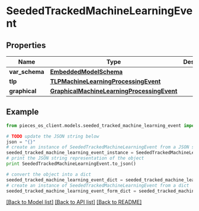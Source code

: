 # SeededTrackedMachineLearningEvent


## Properties

Name | Type | Description | Notes
------------ | ------------- | ------------- | -------------
**var_schema** | [**EmbeddedModelSchema**](EmbeddedModelSchema.md) |  | [optional] 
**tlp** | [**TLPMachineLearningProcessingEvent**](TLPMachineLearningProcessingEvent.md) |  | [optional] 
**graphical** | [**GraphicalMachineLearningProcessingEvent**](GraphicalMachineLearningProcessingEvent.md) |  | [optional] 

## Example

```python
from pieces_os_client.models.seeded_tracked_machine_learning_event import SeededTrackedMachineLearningEvent

# TODO update the JSON string below
json = "{}"
# create an instance of SeededTrackedMachineLearningEvent from a JSON string
seeded_tracked_machine_learning_event_instance = SeededTrackedMachineLearningEvent.from_json(json)
# print the JSON string representation of the object
print SeededTrackedMachineLearningEvent.to_json()

# convert the object into a dict
seeded_tracked_machine_learning_event_dict = seeded_tracked_machine_learning_event_instance.to_dict()
# create an instance of SeededTrackedMachineLearningEvent from a dict
seeded_tracked_machine_learning_event_form_dict = seeded_tracked_machine_learning_event.from_dict(seeded_tracked_machine_learning_event_dict)
```
[[Back to Model list]](../README.md#documentation-for-models) [[Back to API list]](../README.md#documentation-for-api-endpoints) [[Back to README]](../README.md)


